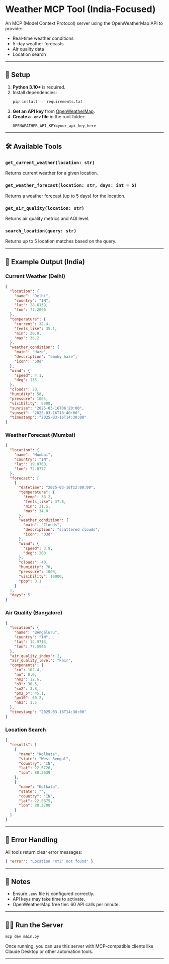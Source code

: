 # Weather MCP Tool (India-Focused)

An MCP (Model Context Protocol) server using the OpenWeatherMap API to provide:

- Real-time weather conditions
- 5-day weather forecasts
- Air quality data
- Location search

---

## 🚀 Setup

1. **Python 3.10+** is required.
2. Install dependencies:
   ```bash
   pip install -r requirements.txt
   ```
3. **Get an API key** from [OpenWeatherMap](https://openweathermap.org/api).
4. **Create a `.env` file** in the root folder:
   ```
   OPENWEATHER_API_KEY=your_api_key_here
   ```

---

## 🛠 Available Tools

### `get_current_weather(location: str)`
Returns current weather for a given location.

### `get_weather_forecast(location: str, days: int = 5)`
Returns a weather forecast (up to 5 days) for the location.

### `get_air_quality(location: str)`
Returns air quality metrics and AQI level.

### `search_location(query: str)`
Returns up to 5 location matches based on the query.

---

## 🧪 Example Output (India)

### Current Weather (Delhi)
```json
{
  "location": {
    "name": "Delhi",
    "country": "IN",
    "lat": 28.6139,
    "lon": 77.2090
  },
  "temperature": {
    "current": 32.4,
    "feels_like": 35.1,
    "min": 30.0,
    "max": 36.2
  },
  "weather_condition": {
    "main": "Haze",
    "description": "smoky haze",
    "icon": "50d"
  },
  "wind": {
    "speed": 4.1,
    "deg": 135
  },
  "clouds": 20,
  "humidity": 58,
  "pressure": 1005,
  "visibility": 5000,
  "sunrise": "2025-03-16T06:20:00",
  "sunset": "2025-03-16T18:40:00",
  "timestamp": "2025-03-16T14:30:00"
}
```

### Weather Forecast (Mumbai)
```json
{
  "location": {
    "name": "Mumbai",
    "country": "IN",
    "lat": 19.0760,
    "lon": 72.8777
  },
  "forecast": [
    {
      "datetime": "2025-03-16T12:00:00",
      "temperature": {
        "temp": 33.2,
        "feels_like": 37.8,
        "min": 31.5,
        "max": 34.0
      },
      "weather_condition": {
        "main": "Clouds",
        "description": "scattered clouds",
        "icon": "03d"
      },
      "wind": {
        "speed": 3.9,
        "deg": 200
      },
      "clouds": 40,
      "humidity": 70,
      "pressure": 1008,
      "visibility": 10000,
      "pop": 0.1
    }
  ],
  "days": 5
}
```

### Air Quality (Bangalore)
```json
{
  "location": {
    "name": "Bengaluru",
    "country": "IN",
    "lat": 12.9716,
    "lon": 77.5946
  },
  "air_quality_index": 2,
  "air_quality_level": "Fair",
  "components": {
    "co": 102.4,
    "no": 0.0,
    "no2": 12.6,
    "o3": 30.5,
    "so2": 3.8,
    "pm2_5": 45.1,
    "pm10": 60.2,
    "nh3": 1.5
  },
  "timestamp": "2025-03-16T14:30:00"
}
```

### Location Search
```json
{
  "results": [
    {
      "name": "Kolkata",
      "state": "West Bengal",
      "country": "IN",
      "lat": 22.5726,
      "lon": 88.3639
    },
    {
      "name": "Kolkata",
      "state": "",
      "country": "IN",
      "lat": 22.5675,
      "lon": 88.3700
    }
  ]
}
```

---

## 🧰 Error Handling

All tools return clear error messages:
```json
{ "error": "Location 'XYZ' not found" }
```

---

## 📌 Notes

- Ensure `.env` file is configured correctly.
- API keys may take time to activate.
- OpenWeatherMap free tier: 60 API calls per minute.

---

## 🧑‍💻 Run the Server

```bash
mcp dev main.py
```

Once running, you can use this server with MCP-compatible clients like Claude Desktop or other automation tools.

---
